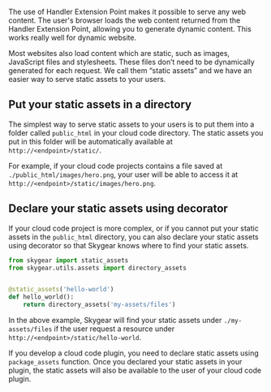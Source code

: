 The use of Handler Extension Point makes it possible to serve any web content.
The user's browser loads the
web content returned from the Handler Extension Point, allowing you to
generate dynamic content. This works really well for dynamic website.

Most websites also load content which are static, such as images, JavaScript
files and stylesheets. These files don’t need to be dynamically generated
for each request. We call them “static assets” and we have an easier way
to serve static assets to your users.

## Put your static assets in a directory

The simplest way to serve static assets to your users is to put them into
a folder called `public_html` in your cloud code directory. The static
assets you put in this folder will be automatically available at
`http://<endpoint>/static/`.

For example, if your cloud code projects contains a file saved at
`./public_html/images/hero.png`, your user will be able to access it
at `http://<endpoint>/static/images/hero.png`.

## Declare your static assets using decorator

If your cloud code project is more complex, or if you cannot put your static
assets
in the `public_html` directory, you can also declare your static assets using
decorator so that Skygear knows where to find your static assets.

```python
from skygear import static_assets
from skygear.utils.assets import directory_assets


@static_assets('hello-world')
def hello_world():
    return directory_assets('my-assets/files')
```

In the above example, Skygear will find your static assets under
`./my-assets/files` if the user request a resource under
`http://<endpoint>/static/hello-world`.

If you develop a cloud code plugin, you need to declare static assets
using `package_assets` function. Once you declared your static assets in your
plugin, the static assets will also be available to the user of your cloud code
plugin.
